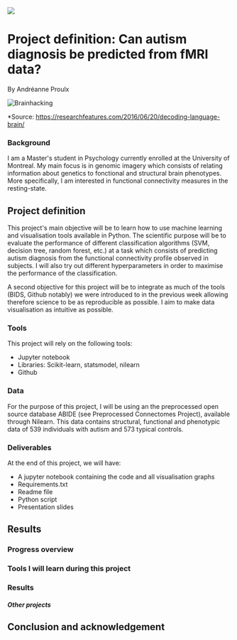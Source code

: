 [![](https://img.shields.io/badge/Visit-our%20project%20page-ff69b4)](https://school.brainhackmtl.org/project/template)

# Project definition: Can autism diagnosis be predicted from fMRI data?

By Andréanne Proulx

![Brainhacking](https://cdn2.researchfeatures.com/wp-content/uploads/2016/06/Decoding_language_brain.jpg)

*Source: https://researchfeatures.com/2016/06/20/decoding-language-brain/

### Background

I am a Master's student in Psychology currently enrolled at the University of Montreal. My main focus is in genomic imagery which consists of relating information about genetics to fonctional and structural brain phenotypes. More specifically, I am interested in functional connectivity measures in the resting-state.

## Project definition 

This project's main objective will be to learn how to use machine learning and visualisation tools available in Python. The scientific purpose will be to evaluate the performance of different classification algorithms (SVM, decision tree, random forest, etc.) at a task which consists of predicting autism diagnosis from the functional connectivity profile observed in subjects. I will also try out different hyperparameters in order to maximise the performance of the classification.   

A second objective for this project will be to integrate as much of the tools (BIDS, Github notably) we were introduced to in the previous week allowing therefore science to be as reproducible as possible. I aim to make data visualisation as intuitive as possible. 

### Tools 

This project will rely on the following tools: 
 * Jupyter notebook 
 * Libraries: Scikit-learn, statsmodel, nilearn
 * Github

### Data 
For the purpose of this project, I will be using an the preprocessed open source database ABIDE (see Preprocessed Connectomes Project), available through Nilearn. This data contains structural, functional and phenotypic data of 539 individuals with autism and 573 typical controls.  

### Deliverables

At the end of this project, we will have:
 
 - A jupyter notebook containing the code and all visualisation graphs
 - Requirements.txt
 - Readme file 
 - Python script
 - Presentation slides
 

## Results 

### Progress overview

### Tools I will learn during this project

### Results 

##### Other projects

## Conclusion and acknowledgement

